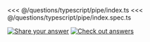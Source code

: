<<< @/questions/typescript/pipe/index.ts
<<< @/questions/typescript/pipe/index.spec.ts

[![Share your answer](https://img.shields.io/badge/Share_your_answer-blue?style=flat)](https://github.com/tyankatsu0105/utility-challenges/issues/new?template=answer.md&title=[answer+-+typescript/pipe])
[![Check out answers](https://img.shields.io/badge/Check_out_answers-green?style=flat)](https://github.com/tyankatsu0105/utility-challenges/issues?q=is%3Aopen,closed+label%3Atypescript/pipe+label%3Aanswer+)
